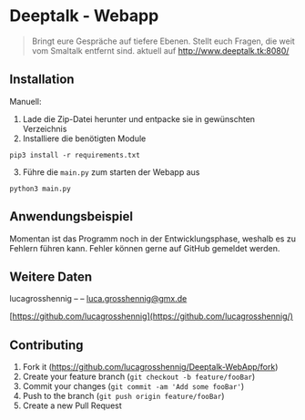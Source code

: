 # Deeptalk - Webapp
> Bringt eure Gespräche auf tiefere Ebenen. Stellt euch Fragen, die weit vom Smaltalk entfernt sind.
> aktuell auf http://www.deeptalk.tk:8080/

## Installation
Manuell: 
1. Lade die Zip-Datei herunter und entpacke sie in gewünschten Verzeichnis
2. Installiere die benötigten Module
```
pip3 install -r requirements.txt
```
<!--
5. Führe die `install.py` zum einmaligen Installieren des Projektes aus
```
python3 install.py
```
-->
3. Führe die `main.py` zum starten der Webapp aus
```
python3 main.py
```
## Anwendungsbeispiel

Momentan ist das Programm noch in der Entwicklungsphase, weshalb es zu Fehlern führen kann.
Fehler können gerne auf GitHub gemeldet werden.



## Weitere Daten

lucagrosshennig – [](https://twitter.com/) – luca.grosshennig@gmx.de

[https://github.com/lucagrosshennig](https://github.com/lucagrosshennig/)

## Contributing

1. Fork it (<https://github.com/lucagrosshennig/Deeptalk-WebApp/fork>)
2. Create your feature branch (`git checkout -b feature/fooBar`)
3. Commit your changes (`git commit -am 'Add some fooBar'`)
4. Push to the branch (`git push origin feature/fooBar`)
5. Create a new Pull Request

[npm-image]: https://img.shields.io/npm/v/datadog-metrics.svg?style=flat-square
[npm-url]: https://npmjs.org/package/datadog-metrics
[npm-downloads]: https://img.shields.io/npm/dm/datadog-metrics.svg?style=flat-square
[travis-image]: https://img.shields.io/travis/dbader/node-datadog-metrics/master.svg?style=flat-square
[travis-url]: https://travis-ci.org/dbader/node-datadog-metrics
[wiki]: https://github.com/yourname/yourproject/wiki


